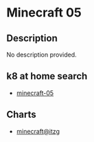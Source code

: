 # Minecraft 05

## Description

No description provided.

## k8 at home search

- [minecraft-05](https://nanne.dev/k8s-at-home-search/#/minecraft-05)

## Charts

- [minecraft@itzg](https://itzg.github.io/minecraft-server-charts/)
